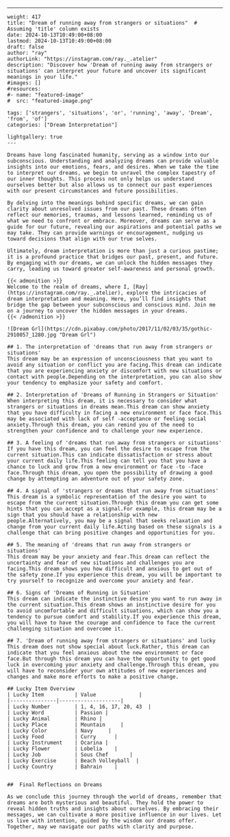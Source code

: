 ---
    weight: 417
    title: "Dream of running away from strangers or situations"  # Assuming 'title' column exists
    date: 2024-10-13T10:49:00+08:00
    lastmod: 2024-10-13T10:49:00+08:00
    draft: false
    author: "ray"
    authorLink: "https://instagram.com/ray._.atelier"
    description: "Discover how 'Dream of running away from strangers or situations' can interpret your future and uncover its significant meanings in your life."
    #images: []
    #resources:
    #- name: "featured-image"
    #  src: "featured-image.png"
    
    tags: ['strangers', 'situations', 'or', 'running', 'away', 'Dream', 'from', 'of']
    categories: ["Dream Interpretation"]
    
    lightgallery: true
    ---
    
    Dreams have long fascinated humanity, serving as a window into our subconscious. Understanding and analyzing dreams can provide valuable insights into our emotions, fears, and desires. When we take the time to interpret our dreams, we begin to unravel the complex tapestry of our inner thoughts. This process not only helps us understand ourselves better but also allows us to connect our past experiences with our present circumstances and future possibilities.
    
    By delving into the meanings behind specific dreams, we can gain clarity about unresolved issues from our past. These dreams often reflect our memories, traumas, and lessons learned, reminding us of what we need to confront or embrace. Moreover, dreams can serve as a guide for our future, revealing our aspirations and potential paths we may take. They can provide warnings or encouragement, nudging us toward decisions that align with our true selves.
    
    Ultimately, dream interpretation is more than just a curious pastime; it is a profound practice that bridges our past, present, and future. By engaging with our dreams, we can unlock the hidden messages they carry, leading us toward greater self-awareness and personal growth.
    
    {{< admonition >}}
    Welcome to the realm of dreams, where I, [Ray](https://instagram.com/ray._.atelier), explore the intricacies of dream interpretation and meaning. Here, you’ll find insights that bridge the gap between your subconscious and conscious mind. Join me on a journey to uncover the hidden messages in your dreams.
    {{< /admonition >}}
    
    ![Dream Grl](https://cdn.pixabay.com/photo/2017/11/02/03/35/gothic-2910057_1280.jpg "Dream Grl")
    
    ## 1. The interpretation of 'dreams that run away from strangers or situations'
    This dream may be an expression of unconsciousness that you want to avoid any situation or conflict you are facing.This dream can indicate that you are experiencing anxiety or discomfort with new situations or contact with people.Depending on the interpretation, you can also show your tendency to emphasize your safety and comfort.
    
    ## 2. Interpretation of 'Dreams of Running in Strangers or Situation'
    When interpreting this dream, it is necessary to consider what strangers or situations in dreams mean.This dream can show anxiety that you have difficulty in facing a new environment or face face.This may be associated with lack of self -acceptance or feeling social anxiety.Through this dream, you can remind you of the need to strengthen your confidence and to challenge your new experience.
    
    ## 3. A feeling of 'dreams that run away from strangers or situations'
    If you have this dream, you can feel the desire to escape from the current situation.This can indicate dissatisfaction or stress about your current daily life.This feeling can tell you that you have a chance to luck and grow from a new environment or face -to -face face.Through this dream, you open the possibility of drawing a good change by attempting an adventure out of your safety zone.
    
    ## 4. A signal of 'strangers or dreams that run away from situations'
    This dream is a symbolic representation of the desire you want to escape from the current situation.Through this dream you can get some hints that you can accept as a signal.For example, this dream may be a sign that you should have a relationship with new people.Alternatively, you may be a signal that seeks relaxation and change from your current daily life.Acting based on these signals is a challenge that can bring positive changes and opportunities for you.
    
    ## 5. The meaning of 'dreams that run away from strangers or situations'
    This dream may be your anxiety and fear.This dream can reflect the uncertainty and fear of new situations and challenges you are facing.This dream shows you how difficult and anxious to get out of the safety zone.If you experience this dream, you will be important to try yourself to recognize and overcome your anxiety and fear.
    
    ## 6. Signs of 'Dreams of Running in Situation'
    This dream can indicate the instinctive desire you want to run away in the current situation.This dream shows an instinctive desire for you to avoid uncomfortable and difficult situations, which can show you a tendency to pursue comfort and stability.If you experience this dream, you will have to have the courage and confidence to face the current challenging situation and overcome it.
    
    ## 7. 'Dream of running away from strangers or situations' and lucky
    This dream does not show special about luck.Rather, this dream can indicate that you feel anxious about the new environment or face face.But through this dream you can have the opportunity to get good luck in overcoming your anxiety and challenge.Through this dream, you will have to reconsider your own attitudes of new experiences and changes and make more efforts to make a positive change.
    
    ## Lucky Item Overview
    | Lucky Item          | Value              |
    |---------------|--------------------|
    | Lucky Number        | 1, 4, 16, 17, 20, 43  |
    | Lucky Word          | Passion |
    | Lucky Animal        | Rhino |
    | Lucky Place         | Mountain     |
    | Lucky Color         | Navy     |
    | Lucky Food          | Curry      |
    | Lucky Instrument    | Ocarina |
    | Lucky Flower        | Lobelia    |
    | Lucky Job           | Sous Chef       |
    | Lucky Exercise      | Beach Volleyball  |
    | Lucky Country       | Bahrain    |
    
    
    ##  Final Reflections on Dreams
    
    As we conclude this journey through the world of dreams, remember that dreams are both mysterious and beautiful. They hold the power to reveal hidden truths and insights about ourselves. By embracing their messages, we can cultivate a more positive influence in our lives. Let us live with intention, guided by the wisdom our dreams offer. Together, may we navigate our paths with clarity and purpose.
    
